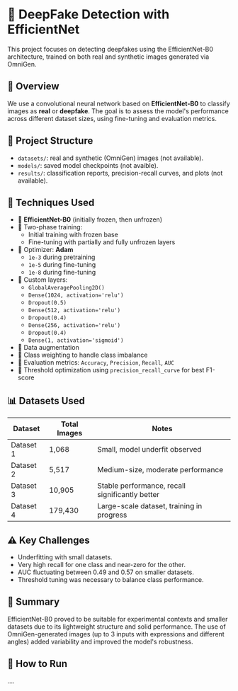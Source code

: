 # 🧠 DeepFake Detection with EfficientNet

This project focuses on detecting deepfakes using the EfficientNet-B0 architecture, trained on both real and synthetic images generated via OmniGen.

## 📌 Overview

We use a convolutional neural network based on **EfficientNet-B0** to classify images as **real** or **deepfake**. The goal is to assess the model's performance across different dataset sizes, using fine-tuning and evaluation metrics.

## 📂 Project Structure

- `datasets/`: real and synthetic (OmniGen) images (not available).
- `models/`: saved model checkpoints (not avaible).
- `results/`: classification reports, precision-recall curves, and plots (not available).

## 🧪 Techniques Used

- 🔸 **EfficientNet-B0** (initially frozen, then unfrozen)
- 🔸 Two-phase training:
  - Initial training with frozen base
  - Fine-tuning with partially and fully unfrozen layers
- 🔸 Optimizer: **Adam**
  - `1e-3` during pretraining
  - `1e-5` during fine-tuning
  - `1e-8` during fine-tuning
- 🔸 Custom layers:
  - `GlobalAveragePooling2D()`
  - `Dense(1024, activation='relu')`
  - `Dropout(0.5)`
  - `Dense(512, activation='relu')`
  - `Dropout(0.4)`
  - `Dense(256, activation='relu')`
  - `Dropout(0.4)`
  - `Dense(1, activation='sigmoid')`
- 🔸 Data augmentation
- 🔸 Class weighting to handle class imbalance
- 🔸 Evaluation metrics: `Accuracy`, `Precision`, `Recall`, `AUC`
- 🔸 Threshold optimization using `precision_recall_curve` for best F1-score

## 📊 Datasets Used

| Dataset     | Total Images | Notes                                         |
|-------------|--------------|-----------------------------------------------|
| Dataset 1   | 1,068        | Small, model underfit observed                |
| Dataset 2   | 5,517        | Medium-size, moderate performance             |
| Dataset 3   | 10,905       | Stable performance, recall significantly better |
| Dataset 4   | 179,430      | Large-scale dataset, training in progress     |

## ⚠️ Key Challenges

- Underfitting with small datasets.
- Very high recall for one class and near-zero for the other.
- AUC fluctuating between 0.49 and 0.57 on smaller datasets.
- Threshold tuning was necessary to balance class performance.

## 📌 Summary

EfficientNet-B0 proved to be suitable for experimental contexts and smaller datasets due to its lightweight structure and solid performance. The use of OmniGen-generated images (up to 3 inputs with expressions and different angles) added variability and improved the model's robustness.

## 🚀 How to Run

....
